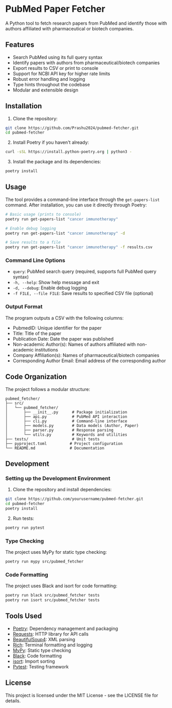 # PubMed Paper Fetcher

A Python tool to fetch research papers from PubMed and identify those with authors affiliated with pharmaceutical or biotech companies.

## Features

- Search PubMed using its full query syntax
- Identify papers with authors from pharmaceutical/biotech companies
- Export results to CSV or print to console
- Support for NCBI API key for higher rate limits
- Robust error handling and logging
- Type hints throughout the codebase
- Modular and extensible design

## Installation

1. Clone the repository:
```bash
git clone https://github.com/Prashu2024/pubmed-fetcher.git
cd pubmed-fetcher
```

2. Install Poetry if you haven't already:
```bash
curl -sSL https://install.python-poetry.org | python3 -
```

3. Install the package and its dependencies:
```bash
poetry install
```

## Usage

The tool provides a command-line interface through the `get-papers-list` command. After installation, you can use it directly through Poetry:

```bash
# Basic usage (prints to console)
poetry run get-papers-list "cancer immunotherapy"

# Enable debug logging
poetry run get-papers-list "cancer immunotherapy" -d

# Save results to a file
poetry run get-papers-list "cancer immunotherapy" -f results.csv
```

### Command Line Options

- `query`: PubMed search query (required, supports full PubMed query syntax)
- `-h, --help`: Show help message and exit
- `-d, --debug`: Enable debug logging
- `-f FILE, --file FILE`: Save results to specified CSV file (optional)

### Output Format

The program outputs a CSV with the following columns:
- PubmedID: Unique identifier for the paper
- Title: Title of the paper
- Publication Date: Date the paper was published
- Non-academic Author(s): Names of authors affiliated with non-academic institutions
- Company Affiliation(s): Names of pharmaceutical/biotech companies
- Corresponding Author Email: Email address of the corresponding author

## Code Organization

The project follows a modular structure:

```
pubmed_fetcher/
├── src/
│   └── pubmed_fetcher/
│       ├── __init__.py      # Package initialization
│       ├── api.py           # PubMed API interaction
│       ├── cli.py           # Command-line interface
│       ├── models.py        # Data models (Author, Paper)
│       ├── parser.py        # Response parsing
│       └── utils.py         # Keywords and utilities
├── tests/                   # Unit tests
├── pyproject.toml          # Project configuration
└── README.md               # Documentation
```

## Development

### Setting up the Development Environment

1. Clone the repository and install dependencies:
```bash
git clone https://github.com/yourusername/pubmed-fetcher.git
cd pubmed-fetcher
poetry install
```

2. Run tests:
```bash
poetry run pytest
```

### Type Checking

The project uses MyPy for static type checking:

```bash
poetry run mypy src/pubmed_fetcher
```

### Code Formatting

The project uses Black and isort for code formatting:

```bash
poetry run black src/pubmed_fetcher tests
poetry run isort src/pubmed_fetcher tests
```

## Tools Used

- [Poetry](https://python-poetry.org/): Dependency management and packaging
- [Requests](https://requests.readthedocs.io/): HTTP library for API calls
- [BeautifulSoup4](https://www.crummy.com/software/BeautifulSoup/): XML parsing
- [Rich](https://rich.readthedocs.io/): Terminal formatting and logging
- [MyPy](https://mypy.readthedocs.io/): Static type checking
- [Black](https://black.readthedocs.io/): Code formatting
- [isort](https://pycqa.github.io/isort/): Import sorting
- [Pytest](https://docs.pytest.org/): Testing framework

## License

This project is licensed under the MIT License - see the LICENSE file for details.
